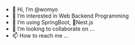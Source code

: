 - 👋 Hi, I’m @womyo
- 👀 I’m interested in Web Backend Programming
- 🌱 I’m using SpringBoot, Nest.js
- 💞️ I’m looking to collaborate on ...
- 📫 How to reach me ...

<!---
womyo/womyo is a ✨ special ✨ repository because its `README.md` (this file) appears on your GitHub profile.
You can click the Preview link to take a look at your changes.
--->
